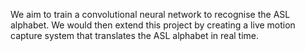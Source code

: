 We aim to train a convolutional neural network to recognise the ASL alphabet. We would then extend this project by creating a live motion capture system that translates the ASL alphabet in real time.

